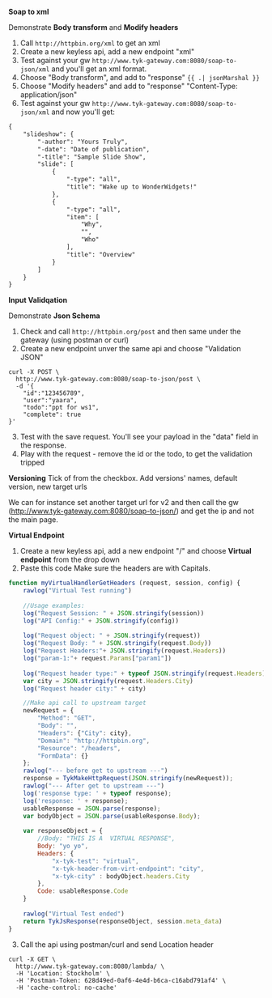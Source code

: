 
**Soap to xml**

Demonstrate **Body transform** and **Modify headers**
1. Call `http://httpbin.org/xml` to get an xml
2. Create a new keyless api, add a new endpoint "xml"
3. Test against your gw `http://www.tyk-gateway.com:8080/soap-to-json/xml` and you'll get an xml format.
4. Choose "Body transform", and add to "response" `{{ .| jsonMarshal }}`
5. Choose "Modify headers" and add to "response" "Content-Type: application/json"
6. Test against your gw `http://www.tyk-gateway.com:8080/soap-to-json/xml` and now you'll get:
```xml
{
    "slideshow": {
        "-author": "Yours Truly",
        "-date": "Date of publication",
        "-title": "Sample Slide Show",
        "slide": [
            {
                "-type": "all",
                "title": "Wake up to WonderWidgets!"
            },
            {
                "-type": "all",
                "item": [
                    "Why",
                    "",
                    "Who"
                ],
                "title": "Overview"
            }
        ]
    }
}
```

**Input Validqation**

Demonstrate **Json Schema** 
1. Check and call `http://httpbin.org/post` and then same under the gateway (using postman or curl)
2. Create a new endpoint unver the same api and choose "Validation JSON"
```curl
curl -X POST \
  http://www.tyk-gateway.com:8080/soap-to-json/post \
  -d '{
	"id":"123456789",
	"user":"yaara",
	"todo":"ppt for ws1",
	"complete": true
}'
```
3. Test with the save request. You'll see your payload in the "data" field in the response.
4. Play with the request - remove the id or the todo, to get the validation tripped


**Versioning**
Tick of from the checkbox.
Add versions' names, default version, new target urls

We can for instance set another target url for v2 and then call the gw (http://www.tyk-gateway.com:8080/soap-to-json/) and get the ip and not the main page.

**Virtual Endpoint**

1. Create a new keyless api, add a new endpoint "/" and choose **Virtual endpoint** from the drop down
2. Paste this code 
Make sure the headers are with Capitals.
```javascript
function myVirtualHandlerGetHeaders (request, session, config) {
    rawlog("Virtual Test running")
    
    //Usage examples:
    log("Request Session: " + JSON.stringify(session))
    log("API Config:" + JSON.stringify(config))
 
    log("Request object: " + JSON.stringify(request))   
    log("Request Body: " + JSON.stringify(request.Body))
    log("Request Headers:"+ JSON.stringify(request.Headers))
    log("param-1:"+ request.Params["param1"])
    
    log("Request header type:" + typeof JSON.stringify(request.Headers))
    var city = JSON.stringify(request.Headers.City)
    log("Request header city:" + city)

    //Make api call to upstream target
    newRequest = {
        "Method": "GET",
        "Body": "",
        "Headers": {"City": city},
        "Domain": "http://httpbin.org",
        "Resource": "/headers",
        "FormData": {}
    };
    rawlog("--- before get to upstream ---")
    response = TykMakeHttpRequest(JSON.stringify(newRequest));
    rawlog("--- After get to upstream ---")
    log('response type: ' + typeof response);
    log('response: ' + response);
    usableResponse = JSON.parse(response);
    var bodyObject = JSON.parse(usableResponse.Body);
    
    var responseObject = {
        //Body: "THIS IS A  VIRTUAL RESPONSE",
        Body: "yo yo",
        Headers: {
            "x-tyk-test": "virtual",
            "x-tyk-header-from-virt-endpoint": "city",
            "x-tyk-city" : bodyObject.headers.City
        },
        Code: usableResponse.Code
    }
    
    rawlog("Virtual Test ended")
    return TykJsResponse(responseObject, session.meta_data)   
}
```
3. Call the api using postman/curl and send Location header
```curl
curl -X GET \
  http://www.tyk-gateway.com:8080/lambda/ \
  -H 'Location: Stockholm' \
  -H 'Postman-Token: 628d49ed-0af6-4e4d-b6ca-c16abd791af4' \
  -H 'cache-control: no-cache'
  ```
